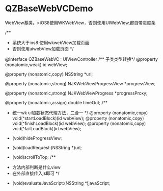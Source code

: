 # QZBaseWebVCDemo

WebView基类，>iOS8使用WKWebView，否则使用UIWebView,都自带进度条 


/**
*  系统大于ios8 使用wkwebView加载页面
*  否则使用uiwebView加载页面
*/

@interface QZBaseWebVC : UIViewController
/** 子类类型转换*/
@property (nonatomic,weak) id webView;

@property (nonatomic,copy) NSString *url;

@property (nonatomic,strong) NJKWebViewProgressView *progressView;

@property (nonatomic,strong) NJKWebViewProgress *progressProxy;

@property (nonatomic,assign) double timeOut;
/**
*  统一wk ui加载状态代理方法，二合一
*/
@property (nonatomic,copy) void(^startLoadBlock)(id webView);
@property (nonatomic,copy) void(^finishLoadBlock)(id webView);
@property (nonatomic,copy) void(^failLoadBlock)(id webView);

- (void)hideProgressView;

- (void)loadRequest:(NSString *)url;

- (void)scrollToTop;
/**
*  方法内部判断是什么view
*  在外部直接传入js即可
*/
- (void)evaluateJavaScript:(NSString *)javaScript;
